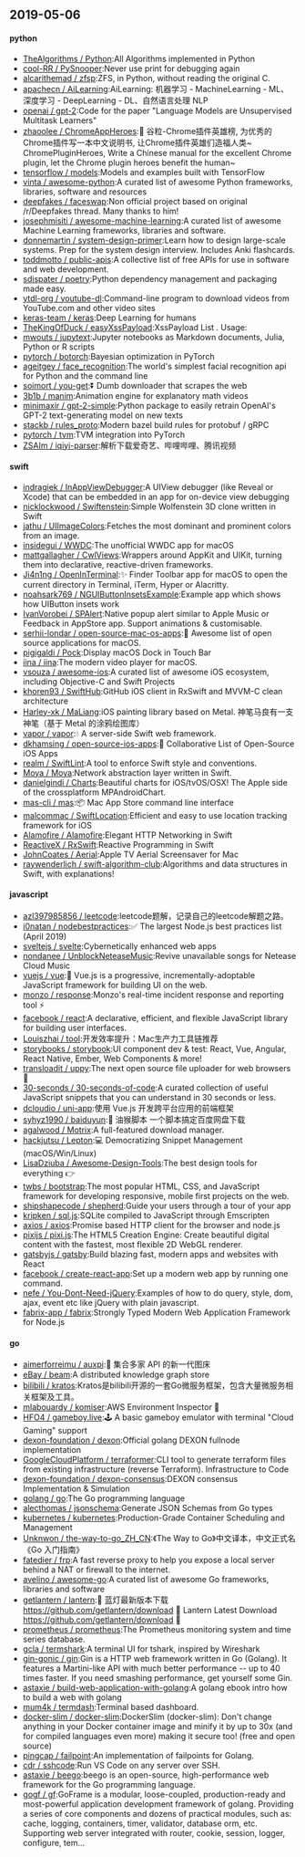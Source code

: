 ## 2019-05-06

#### python
* [TheAlgorithms / Python](https://github.com/TheAlgorithms/Python):All Algorithms implemented in Python
* [cool-RR / PySnooper](https://github.com/cool-RR/PySnooper):Never use print for debugging again
* [alcarithemad / zfsp](https://github.com/alcarithemad/zfsp):ZFS, in Python, without reading the original C.
* [apachecn / AiLearning](https://github.com/apachecn/AiLearning):AiLearning: 机器学习 - MachineLearning - ML、深度学习 - DeepLearning - DL、自然语言处理 NLP
* [openai / gpt-2](https://github.com/openai/gpt-2):Code for the paper "Language Models are Unsupervised Multitask Learners"
* [zhaoolee / ChromeAppHeroes](https://github.com/zhaoolee/ChromeAppHeroes):🌈
谷粒-Chrome插件英雄榜, 为优秀的Chrome插件写一本中文说明书, 让Chrome插件英雄们造福人类~ ChromePluginHeroes, Write a Chinese manual for the excellent Chrome plugin, let the Chrome plugin heroes benefit the human~
* [tensorflow / models](https://github.com/tensorflow/models):Models and examples built with TensorFlow
* [vinta / awesome-python](https://github.com/vinta/awesome-python):A curated list of awesome Python frameworks, libraries, software and resources
* [deepfakes / faceswap](https://github.com/deepfakes/faceswap):Non official project based on original /r/Deepfakes thread. Many thanks to him!
* [josephmisiti / awesome-machine-learning](https://github.com/josephmisiti/awesome-machine-learning):A curated list of awesome Machine Learning frameworks, libraries and software.
* [donnemartin / system-design-primer](https://github.com/donnemartin/system-design-primer):Learn how to design large-scale systems. Prep for the system design interview. Includes Anki flashcards.
* [toddmotto / public-apis](https://github.com/toddmotto/public-apis):A collective list of free APIs for use in software and web development.
* [sdispater / poetry](https://github.com/sdispater/poetry):Python dependency management and packaging made easy.
* [ytdl-org / youtube-dl](https://github.com/ytdl-org/youtube-dl):Command-line program to download videos from YouTube.com and other video sites
* [keras-team / keras](https://github.com/keras-team/keras):Deep Learning for humans
* [TheKingOfDuck / easyXssPayload](https://github.com/TheKingOfDuck/easyXssPayload):XssPayload List . Usage:
* [mwouts / jupytext](https://github.com/mwouts/jupytext):Jupyter notebooks as Markdown documents, Julia, Python or R scripts
* [pytorch / botorch](https://github.com/pytorch/botorch):Bayesian optimization in PyTorch
* [ageitgey / face_recognition](https://github.com/ageitgey/face_recognition):The world's simplest facial recognition api for Python and the command line
* [soimort / you-get](https://github.com/soimort/you-get):⏬
Dumb downloader that scrapes the web
* [3b1b / manim](https://github.com/3b1b/manim):Animation engine for explanatory math videos
* [minimaxir / gpt-2-simple](https://github.com/minimaxir/gpt-2-simple):Python package to easily retrain OpenAI's GPT-2 text-generating model on new texts
* [stackb / rules_proto](https://github.com/stackb/rules_proto):Modern bazel build rules for protobuf / gRPC
* [pytorch / tvm](https://github.com/pytorch/tvm):TVM integration into PyTorch
* [ZSAIm / iqiyi-parser](https://github.com/ZSAIm/iqiyi-parser):解析下载爱奇艺、哔哩哔哩、腾讯视频

#### swift
* [indragiek / InAppViewDebugger](https://github.com/indragiek/InAppViewDebugger):A UIView debugger (like Reveal or Xcode) that can be embedded in an app for on-device view debugging
* [nicklockwood / Swiftenstein](https://github.com/nicklockwood/Swiftenstein):Simple Wolfenstein 3D clone written in Swift
* [jathu / UIImageColors](https://github.com/jathu/UIImageColors):Fetches the most dominant and prominent colors from an image.
* [insidegui / WWDC](https://github.com/insidegui/WWDC):The unofficial WWDC app for macOS
* [mattgallagher / CwlViews](https://github.com/mattgallagher/CwlViews):Wrappers around AppKit and UIKit, turning them into declarative, reactive-driven frameworks.
* [Ji4n1ng / OpenInTerminal](https://github.com/Ji4n1ng/OpenInTerminal):✨
Finder Toolbar app for macOS to open the current directory in Terminal, iTerm, Hyper or Alacritty.
* [noahsark769 / NGUIButtonInsetsExample](https://github.com/noahsark769/NGUIButtonInsetsExample):Example app which shows how UIButton insets work
* [IvanVorobei / SPAlert](https://github.com/IvanVorobei/SPAlert):Native popup alert similar to Apple Music or Feedback in AppStore app. Support animations & customisable.
* [serhii-londar / open-source-mac-os-apps](https://github.com/serhii-londar/open-source-mac-os-apps):🚀
Awesome list of open source applications for macOS.
* [pigigaldi / Pock](https://github.com/pigigaldi/Pock):Display macOS Dock in Touch Bar
* [iina / iina](https://github.com/iina/iina):The modern video player for macOS.
* [vsouza / awesome-ios](https://github.com/vsouza/awesome-ios):A curated list of awesome iOS ecosystem, including Objective-C and Swift Projects
* [khoren93 / SwiftHub](https://github.com/khoren93/SwiftHub):GitHub iOS client in RxSwift and MVVM-C clean architecture
* [Harley-xk / MaLiang](https://github.com/Harley-xk/MaLiang):iOS painting library based on Metal. 神笔马良有一支神笔（基于 Metal 的涂鸦绘图库）
* [vapor / vapor](https://github.com/vapor/vapor):💧
A server-side Swift web framework.
* [dkhamsing / open-source-ios-apps](https://github.com/dkhamsing/open-source-ios-apps):📱
Collaborative List of Open-Source iOS Apps
* [realm / SwiftLint](https://github.com/realm/SwiftLint):A tool to enforce Swift style and conventions.
* [Moya / Moya](https://github.com/Moya/Moya):Network abstraction layer written in Swift.
* [danielgindi / Charts](https://github.com/danielgindi/Charts):Beautiful charts for iOS/tvOS/OSX! The Apple side of the crossplatform MPAndroidChart.
* [mas-cli / mas](https://github.com/mas-cli/mas):📦
Mac App Store command line interface
* [malcommac / SwiftLocation](https://github.com/malcommac/SwiftLocation):Efficient and easy to use location tracking framework for iOS
* [Alamofire / Alamofire](https://github.com/Alamofire/Alamofire):Elegant HTTP Networking in Swift
* [ReactiveX / RxSwift](https://github.com/ReactiveX/RxSwift):Reactive Programming in Swift
* [JohnCoates / Aerial](https://github.com/JohnCoates/Aerial):Apple TV Aerial Screensaver for Mac
* [raywenderlich / swift-algorithm-club](https://github.com/raywenderlich/swift-algorithm-club):Algorithms and data structures in Swift, with explanations!

#### javascript
* [azl397985856 / leetcode](https://github.com/azl397985856/leetcode):leetcode题解，记录自己的leetcode解题之路。
* [i0natan / nodebestpractices](https://github.com/i0natan/nodebestpractices):✅
The largest Node.js best practices list (April 2019)
* [sveltejs / svelte](https://github.com/sveltejs/svelte):Cybernetically enhanced web apps
* [nondanee / UnblockNeteaseMusic](https://github.com/nondanee/UnblockNeteaseMusic):Revive unavailable songs for Netease Cloud Music
* [vuejs / vue](https://github.com/vuejs/vue):🖖
Vue.js is a progressive, incrementally-adoptable JavaScript framework for building UI on the web.
* [monzo / response](https://github.com/monzo/response):Monzo's real-time incident response and reporting tool
⚡️
* [facebook / react](https://github.com/facebook/react):A declarative, efficient, and flexible JavaScript library for building user interfaces.
* [Louiszhai / tool](https://github.com/Louiszhai/tool):开发效率提升：Mac生产力工具链推荐
* [storybooks / storybook](https://github.com/storybooks/storybook):UI component dev & test: React, Vue, Angular, React Native, Ember, Web Components & more!
* [transloadit / uppy](https://github.com/transloadit/uppy):The next open source file uploader for web browsers
🐶
* [30-seconds / 30-seconds-of-code](https://github.com/30-seconds/30-seconds-of-code):A curated collection of useful JavaScript snippets that you can understand in 30 seconds or less.
* [dcloudio / uni-app](https://github.com/dcloudio/uni-app):使用 Vue.js 开发跨平台应用的前端框架
* [syhyz1990 / baiduyun](https://github.com/syhyz1990/baiduyun):🖖
油猴脚本 一个脚本搞定百度网盘下载
* [agalwood / Motrix](https://github.com/agalwood/Motrix):A full-featured download manager.
* [hackjutsu / Lepton](https://github.com/hackjutsu/Lepton):💻
Democratizing Snippet Management (macOS/Win/Linux)
* [LisaDziuba / Awesome-Design-Tools](https://github.com/LisaDziuba/Awesome-Design-Tools):The best design tools for everything
👉
* [twbs / bootstrap](https://github.com/twbs/bootstrap):The most popular HTML, CSS, and JavaScript framework for developing responsive, mobile first projects on the web.
* [shipshapecode / shepherd](https://github.com/shipshapecode/shepherd):Guide your users through a tour of your app
* [kripken / sql.js](https://github.com/kripken/sql.js):SQLite compiled to JavaScript through Emscripten
* [axios / axios](https://github.com/axios/axios):Promise based HTTP client for the browser and node.js
* [pixijs / pixi.js](https://github.com/pixijs/pixi.js):The HTML5 Creation Engine: Create beautiful digital content with the fastest, most flexible 2D WebGL renderer.
* [gatsbyjs / gatsby](https://github.com/gatsbyjs/gatsby):Build blazing fast, modern apps and websites with React
* [facebook / create-react-app](https://github.com/facebook/create-react-app):Set up a modern web app by running one command.
* [nefe / You-Dont-Need-jQuery](https://github.com/nefe/You-Dont-Need-jQuery):Examples of how to do query, style, dom, ajax, event etc like jQuery with plain javascript.
* [fabrix-app / fabrix](https://github.com/fabrix-app/fabrix):Strongly Typed Modern Web Application Framework for Node.js

#### go
* [aimerforreimu / auxpi](https://github.com/aimerforreimu/auxpi):🍭
集合多家 API 的新一代图床
* [eBay / beam](https://github.com/eBay/beam):A distributed knowledge graph store
* [bilibili / kratos](https://github.com/bilibili/kratos):Kratos是bilibili开源的一套Go微服务框架，包含大量微服务相关框架及工具。
* [mlabouardy / komiser](https://github.com/mlabouardy/komiser):AWS Environment Inspector
👮
* [HFO4 / gameboy.live](https://github.com/HFO4/gameboy.live):🕹️
A basic gameboy emulator with terminal "Cloud Gaming" support
* [dexon-foundation / dexon](https://github.com/dexon-foundation/dexon):Official golang DEXON fullnode implementation
* [GoogleCloudPlatform / terraformer](https://github.com/GoogleCloudPlatform/terraformer):CLI tool to generate terraform files from existing infrastructure (reverse Terraform). Infrastructure to Code
* [dexon-foundation / dexon-consensus](https://github.com/dexon-foundation/dexon-consensus):DEXON consensus Implementation & Simulation
* [golang / go](https://github.com/golang/go):The Go programming language
* [alecthomas / jsonschema](https://github.com/alecthomas/jsonschema):Generate JSON Schemas from Go types
* [kubernetes / kubernetes](https://github.com/kubernetes/kubernetes):Production-Grade Container Scheduling and Management
* [Unknwon / the-way-to-go_ZH_CN](https://github.com/Unknwon/the-way-to-go_ZH_CN):《The Way to Go》中文译本，中文正式名《Go 入门指南》
* [fatedier / frp](https://github.com/fatedier/frp):A fast reverse proxy to help you expose a local server behind a NAT or firewall to the internet.
* [avelino / awesome-go](https://github.com/avelino/awesome-go):A curated list of awesome Go frameworks, libraries and software
* [getlantern / lantern](https://github.com/getlantern/lantern):🔴
蓝灯最新版本下载 https://github.com/getlantern/download
🔴
Lantern Latest Download https://github.com/getlantern/download
🔴
* [prometheus / prometheus](https://github.com/prometheus/prometheus):The Prometheus monitoring system and time series database.
* [gcla / termshark](https://github.com/gcla/termshark):A terminal UI for tshark, inspired by Wireshark
* [gin-gonic / gin](https://github.com/gin-gonic/gin):Gin is a HTTP web framework written in Go (Golang). It features a Martini-like API with much better performance -- up to 40 times faster. If you need smashing performance, get yourself some Gin.
* [astaxie / build-web-application-with-golang](https://github.com/astaxie/build-web-application-with-golang):A golang ebook intro how to build a web with golang
* [mum4k / termdash](https://github.com/mum4k/termdash):Terminal based dashboard.
* [docker-slim / docker-slim](https://github.com/docker-slim/docker-slim):DockerSlim (docker-slim): Don't change anything in your Docker container image and minify it by up to 30x (and for compiled languages even more) making it secure too! (free and open source)
* [pingcap / failpoint](https://github.com/pingcap/failpoint):An implementation of failpoints for Golang.
* [cdr / sshcode](https://github.com/cdr/sshcode):Run VS Code on any server over SSH.
* [astaxie / beego](https://github.com/astaxie/beego):beego is an open-source, high-performance web framework for the Go programming language.
* [gogf / gf](https://github.com/gogf/gf):GoFrame is a modular, loose-coupled, production-ready and most-powerful application development framework of golang. Providing a series of core components and dozens of practical modules, such as: cache, logging, containers, timer, validator, database orm, etc. Supporting web server integrated with router, cookie, session, logger, configure, tem…
